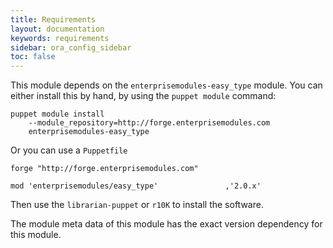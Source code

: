 ```yaml
---
title: Requirements
layout: documentation
keywords: requirements
sidebar: ora_config_sidebar
toc: false
---
```


This module depends on the `enterprisemodules-easy_type`  module. You can either install this by hand, by using the `puppet module`  command:

```
puppet module install
    --module_repository=http://forge.enterprisemodules.com 
    enterprisemodules-easy_type
```

Or you can use a `Puppetfile`

```
forge "http://forge.enterprisemodules.com"

mod 'enterprisemodules/easy_type'               ,'2.0.x'
```

Then use the `librarian-puppet` or `r10K` to install the software.

The module meta data of this module has the exact version dependency for this module. 
